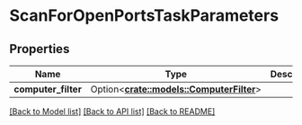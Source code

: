 # ScanForOpenPortsTaskParameters

## Properties

Name | Type | Description | Notes
------------ | ------------- | ------------- | -------------
**computer_filter** | Option<[**crate::models::ComputerFilter**](ComputerFilter.md)> |  | [optional]

[[Back to Model list]](../README.md#documentation-for-models) [[Back to API list]](../README.md#documentation-for-api-endpoints) [[Back to README]](../README.md)


